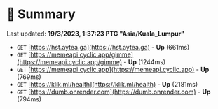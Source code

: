 # 📖 Summary
Last updated: **19/3/2023, 1:37:23 PTG "Asia/Kuala_Lumpur"**

- `GET` [https://hst.aytea.ga](https://hst.aytea.ga) - **Up** (661ms)
- `GET` [https://memeapi.cyclic.app/gimme](https://memeapi.cyclic.app/gimme) - **Up** (1244ms)
- `GET` [https://memeapi.cyclic.app](https://memeapi.cyclic.app) - **Up** (769ms)
- `GET` [https://klik.ml/health](https://klik.ml/health) - **Up** (2181ms)
- `GET` [https://dumb.onrender.com](https://dumb.onrender.com) - **Up** (794ms)
